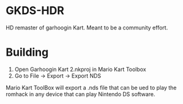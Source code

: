 # GKDS-HDR
HD remaster of garhoogin Kart. Meant to be a community effort.


# Building
1. Open Garhoogin Kart 2.nkproj in Mario Kart Toolbox
2. Go to File -> Export -> Export NDS

Mario Kart ToolBox will export a .nds file that can be ued to play the romhack in any device that can play Nintendo DS software.
